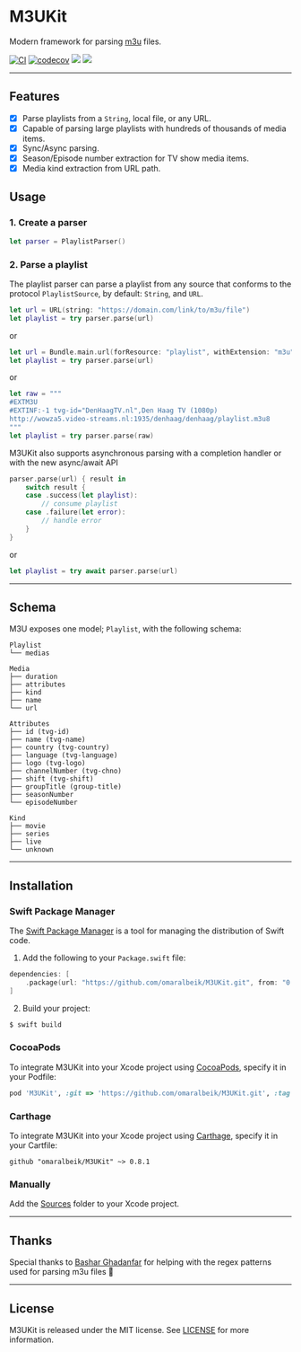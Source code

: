 # M3UKit

Modern framework for parsing [m3u](https://en.wikipedia.org/wiki/M3U) files.

[![CI](https://github.com/omaralbeik/M3UKit/workflows/M3UKit/badge.svg)](https://github.com/omaralbeik/M3UKit/actions)
[![codecov](https://codecov.io/gh/omaralbeik/M3UKit/branch/main/graph/badge.svg?token=W42K82OT7M)](https://codecov.io/gh/omaralbeik/M3UKit)
[![](https://img.shields.io/endpoint?url=https%3A%2F%2Fswiftpackageindex.com%2Fapi%2Fpackages%2Fomaralbeik%2FM3UKit%2Fbadge%3Ftype%3Dswift-versions)](https://swiftpackageindex.com/omaralbeik/M3UKit)
[![](https://img.shields.io/endpoint?url=https%3A%2F%2Fswiftpackageindex.com%2Fapi%2Fpackages%2Fomaralbeik%2FM3UKit%2Fbadge%3Ftype%3Dplatforms)](https://swiftpackageindex.com/omaralbeik/M3UKit)

---

## Features

- [x] Parse playlists from a `String`, local file, or any URL.
- [x] Capable of parsing large playlists with hundreds of thousands of media items.
- [x] Sync/Async parsing.
- [x] Season/Episode number extraction for TV show media items.
- [x] Media kind extraction from URL path.

## Usage

### 1. Create a parser

```swift
let parser = PlaylistParser()
```

### 2. Parse a playlist

The playlist parser can parse a playlist from any source that conforms to the protocol `PlaylistSource`, by default: `String`, and `URL`.

```swift
let url = URL(string: "https://domain.com/link/to/m3u/file")
let playlist = try parser.parse(url)
```

or

```swift
let url = Bundle.main.url(forResource: "playlist", withExtension: "m3u")!
let playlist = try parser.parse(url)
```

or

```swift
let raw = """
#EXTM3U
#EXTINF:-1 tvg-id="DenHaagTV.nl",Den Haag TV (1080p)
http://wowza5.video-streams.nl:1935/denhaag/denhaag/playlist.m3u8
"""
let playlist = try parser.parse(raw)
```

M3UKit also supports asynchronous parsing with a completion handler or with the new async/await API

```swift
parser.parse(url) { result in
    switch result {
    case .success(let playlist):
        // consume playlist
    case .failure(let error):
        // handle error
    }
}
```

or

```swift
let playlist = try await parser.parse(url)
```

---

## Schema

M3U exposes one model; `Playlist`, with the following schema:

```
Playlist
└── medias
```

```
Media
├── duration
├── attributes
├── kind
├── name
└── url
```

```
Attributes
├── id (tvg-id)
├── name (tvg-name)
├── country (tvg-country)
├── language (tvg-language)
├── logo (tvg-logo)
├── channelNumber (tvg-chno)
├── shift (tvg-shift)
├── groupTitle (group-title)
├── seasonNumber
└── episodeNumber
```

```
Kind
├── movie
├── series
├── live
└── unknown
```

---

## Installation

### Swift Package Manager

The [Swift Package Manager](https://swift.org/package-manager/) is a tool for managing the distribution of Swift code.

1. Add the following to your `Package.swift` file:

```swift
dependencies: [
    .package(url: "https://github.com/omaralbeik/M3UKit.git", from: "0.8.1")
]
```

2. Build your project:

```sh
$ swift build
```

### CocoaPods

To integrate M3UKit into your Xcode project using [CocoaPods](https://cocoapods.org), specify it in your Podfile:

```rb
pod 'M3UKit', :git => 'https://github.com/omaralbeik/M3UKit.git', :tag => '0.8.1'
```

### Carthage

To integrate M3UKit into your Xcode project using [Carthage](https://github.com/Carthage/Carthage), specify it in your Cartfile:

```
github "omaralbeik/M3UKit" ~> 0.8.1
```

### Manually

Add the [Sources](https://github.com/omaralbeik/M3UKit/tree/main/Sources) folder to your Xcode project.

---

## Thanks

Special thanks to [Bashar Ghadanfar](https://github.com/lionbytes) for helping with the regex patterns used for parsing m3u files 👏

---

## License

M3UKit is released under the MIT license. See [LICENSE](https://github.com/omaralbeik/M3UKit/blob/main/LICENSE) for more information.

